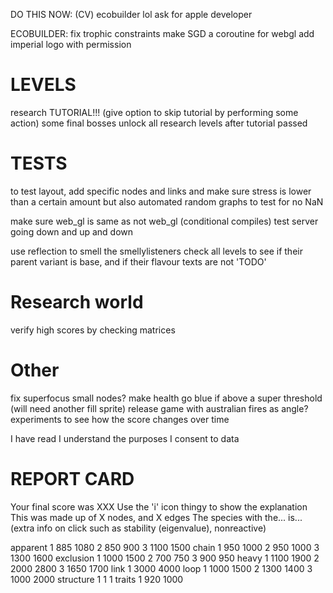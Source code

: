 DO THIS NOW:
(CV) ecobuilder lol
ask for apple developer

ECOBUILDER:
fix trophic constraints
make SGD a coroutine for webgl
add imperial logo with permission

# LEVELS
research TUTORIAL!!! (give option to skip tutorial by performing some action)
some final bosses
unlock all research levels after tutorial passed

# TESTS
to test layout, add specific nodes and links and make sure stress is lower than a certain amount
but also automated random graphs to test for no NaN

make sure web_gl is same as not web_gl (conditional compiles)
test server going down and up and down

use reflection to smell the smellylisteners
check all levels to see if their parent variant is base, and if their flavour texts are not 'TODO'

# Research world
verify high scores by checking matrices

# Other
fix superfocus small nodes?
make health go blue if above a super threshold (will need another fill sprite)
release game with australian fires as angle?
experiments to see how the score changes over time

I have read
I understand the purposes
I consent to data

# REPORT CARD
Your final score was XXX
Use the 'i' icon thingy to show the explanation This was made up of X nodes, and X edges
The species with the... is...
(extra info on click such as stability (eigenvalue), nonreactive)




apparent
1 885 1080
2 850 900
3 1100 1500
chain
1 950 1000
2 950 1000
3 1300 1600
exclusion
1 1000 1500
2 700 750
3 900 950
heavy
1 1100 1900
2 2000 2800
3 1650 1700
link
1 3000 4000
loop
1 1000 1500
2 1300 1400
3 1000 2000
structure
1 1 1
traits
1 920 1000
